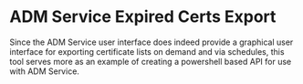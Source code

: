 # ADM Service Expired Certs Export
Since the ADM Service user interface does indeed provide a graphical user interface for exporting certificate lists on demand and via schedules, this tool serves more as an example of creating a powershell based API for use with ADM Service.  
 
